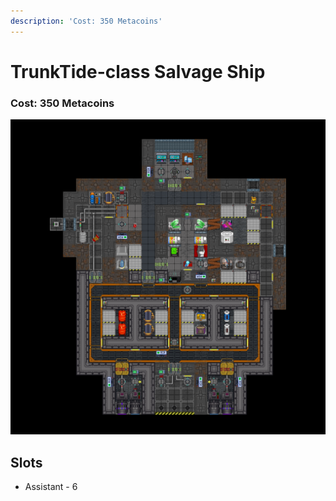 ```yaml
---
description: 'Cost: 350 Metacoins'
---
```


# TrunkTide-class Salvage Ship

### Cost:  350 Metacoins

![](<../.gitbook/assets/image (4).png>)

## Slots

* Assistant - 6
